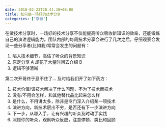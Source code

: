 ```yaml
---
date: 2018-02-23T20:44:30+08:00
title: 如何做一场好的技术分享
categories: ["杂谈"]
---
```


在做技术分享时，一场好的技术分享不仅能提高听众吸收新知识的效率，还能锻炼自己的演讲逻辑能力。团队内部的每周技术分享会进行了几次之后，仔细观察会发现一些分享者(比如我)常常会发生的问题有：

1. 陷入技术细节，高估了听众的背景知识
2. 原定分享 A 却花了大量时间去介绍 B
3. 逻辑不够清晰

第二次开哥终于忍不住了... 及时给我们开了如下药方：

1. 技术价值/该技术解决了什么问题，不为了技术而技术
2. 没有/不用会怎样，和其他替代品比起来怎么样
3. 是什么，不用讲太多，除非是专门深入介绍某一项技术
4. 演进方向，新技术层出不穷，是否还有下一步演进方向
5. 下一步，从哪入手，让有兴趣的听众及时动手实践
6. 照顾你的听众，观察听众反应，注意停顿、类比和回顾
